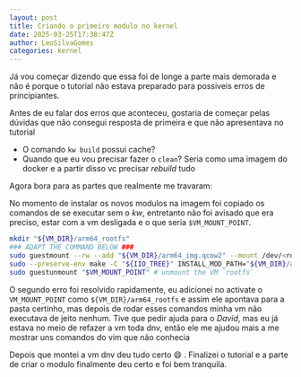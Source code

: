 ```yaml
---
layout: post
title: Criando o primeiro modulo no kernel
date: 2025-03-25T17:38:47Z
author: LeoSilvaGomes
categories: kernel
---
```

Já vou começar dizendo que essa foi de longe a parte mais demorada e não é porque o tutorial não estava preparado para possiveis erros de principiantes.

Antes de eu falar dos erros que aconteceu, gostaria de começar pelas dúvidas que não consegui resposta de primeira e que não apresentava no tutorial

- O comando `kw build` possui cache?
- Quando que eu vou precisar fazer o `clean`? Seria como uma imagem do docker e a partir disso vc precisar _rebuild_ tudo

Agora bora para as partes que realmente me travaram: 

No momento de instalar os novos modulos na imagem foi copiado os comandos de se executar sem o _kw_, entretanto não foi avisado que era preciso, estar com a vm desligada e o que seria `$VM_MOUNT_POINT`.

``` bash
mkdir "${VM_DIR}/arm64_rootfs"
### ADAPT THE COMMAND BELOW ###
sudo guestmount --rw --add "${VM_DIR}/arm64_img.qcow2" --mount /dev/<rootfs> "${VM_DIR}/arm64_rootfs" # mount the VM `rootfs` to the given mount point in read and write mode (this could take a while)
sudo --preserve-env make -C "${IIO_TREE}" INSTALL_MOD_PATH="${VM_DIR}/arm64_rootfs" modules_install # install modules to inside the VM
sudo guestunmount "$VM_MOUNT_POINT" # unmount the VM `rootfs`
```

O segundo erro foi resolvido rapidamente, eu adicionei no activate o `VM_MOUNT_POINT` como `${VM_DIR}/arm64_rootfs` e assim ele apontava para a pasta certinho, mas depois de rodar esses comandos minha vm não executava de jeito nenhum. Tive que pedir ajuda para o _David_, mas eu já estava no meio de refazer a vm toda dnv, então ele me ajudou mais a me mostrar uns comandos do vim que não conhecia

Depois que montei a vm dnv deu tudo certo 😄 . Finalizei o tutorial e a parte de criar o modulo finalmente deu certo e foi bem tranquila.
